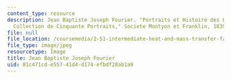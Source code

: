 ```yaml
---
content_type: resource
description: Jean Baptiste Joseph Fourier. "Portraits et Histoire des Hommes Utiles,
  Collection de Cinquante Portraits," Societe Montyon et Franklin, 1839-1840.
file: null
file_location: /coursemedia/2-51-intermediate-heat-and-mass-transfer-fall-2008/81c471cde55741d4d174efbdf28ab1a9_fourier.jpg
file_type: image/jpeg
resourcetype: Image
title: Jean Baptiste Joseph Fourier
uid: 81c471cd-e557-41d4-d174-efbdf28ab1a9
---
```

